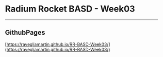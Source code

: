 # Radium Rocket BASD - Week03
---
## GithubPages
[https://ravegliamartin.github.io/RR-BASD-Week03/](https://ravegliamartin.github.io/RR-BASD-Week03/)
